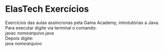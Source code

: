 # ElasTech Exercícios
Exercícios das aulas assíncronas pela Gama Academy, introtutórias a Java. <br>
Para executar digite via terminal o comando: <br>
javac <i>nomearquivo</i>.java <br>
Depois digite: <br>
java <i>nomearquivo</i>
